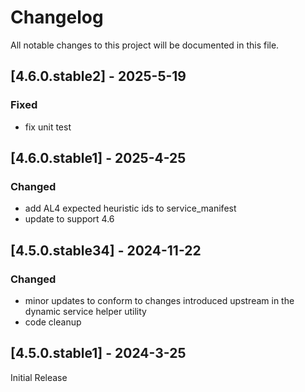 # Changelog

All notable changes to this project will be documented in this file.

## [4.6.0.stable2] - 2025-5-19

### Fixed

- fix unit test

## [4.6.0.stable1] - 2025-4-25

### Changed

- add AL4 expected heuristic ids to service_manifest
- update to support 4.6

## [4.5.0.stable34] - 2024-11-22

### Changed

- minor updates to conform to changes introduced upstream in the dynamic service helper utility
- code cleanup

## [4.5.0.stable1] - 2024-3-25

Initial Release
